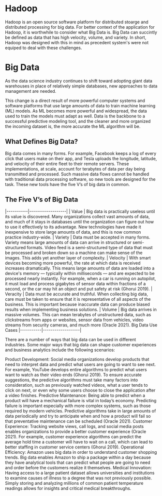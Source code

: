 # Hadoop

Hadoop is an open source software platform for distributed stoarge and distributed processing for big data. For better context of the application for Hadoop, it is worthwhile to consider what Big Data is. Big Data can succintly be defined as data that has high velocity, volume, and variety. In short, Hadoop was designed with this in mind as precedent system's were not equiped to deal with these challenges. 

# Big Data
As the data science industry continues to shift toward adopting giant data warehouses in place of relatively simple databases, new approaches to data management are needed. 

This change is a direct result of more powerful computer systems and software platforms that use large amounts of data to train machine learning (ML) models. As ML becomes more powerful and widespread, the data used to train the models must adapt as well. Data is the backbone to a successful predictive modeling tool, and the cleaner and more organized the incoming dataset is, the more accurate the ML algorithm will be. 

## What Defines Big Data?

Big data comes in many forms. For example, Facebook keeps a log of every click that users make on their app, and Tesla uploads the longitude, latitude, and velocity of their entire fleet to their remote servers. These implementations, at scale, account for terabytes of data per day being transmitted and processed. Such massive data flows cannot be handled with traditional data processing software, so new tools are designed for the task. These new tools have the five V’s of big data in common.

## The Five V’s of Big Data

|-----------|-------------------|
| Value	| Big data is practically useless until its value is discovered. Many organizations collect vast amounts of data, and much of it stays in databases until the organization can figure out how to use it effectively to its advantage. New technologies have made it inexpensive to store large amounts of data, and this is now common practice industry-wide.
| Variety	| Data must be accepted in many forms. Variety means large amounts of data can arrive in structured or semi-structured formats. Video feed is a semi-structured type of data that must be processed and broken down so a machine can make sense of the images. This adds yet another layer of complexity.
| Velocity	| With smart devices becoming more powerful, the rate at which data is received increases dramatically. This means large amounts of data are loaded into a device's memory — typically within milliseconds — and are expected to be processed nearly instantly. For example, when a car is running on autopilot, it must load and process gigabytes of sensor data within fractions of a second, or the car may hit an object and put safety at risk (Ghorui 2019).
| Veracity	| Data must be accurate and truthful. When collecting big data, care must be taken to ensure that it is representative of all aspects of the business. This is important because inaccurate data can produce biased results when implementing business solutions.
| Volume	| Big data arrives in massive volumes. This can mean terabytes of unstructured data, such as clickstreams from apps or websites, sensor data from vehicles, video streams from security cameras, and much more (Oracle 2021).
Big Data Use Cases
|-----------|-------------------|

There are a number of ways that big data can be used in different industries. Some major ways that big data can shape customer experiences and business analytics include the following scenarios:

Product Development: Social media organizations develop products that need to interpret data and predict what users are going to want to see next. For example, YouTube develops entire algorithms to predict what users want to watch as their video ends (Ghorui 2019). To ensure accurate suggestions, the predictive algorithms must take many factors into consideration, such as previously watched videos, what a user tends to click on next, or even why some users choose to close the application after a video finishes.
Predictive Maintenance: Being able to predict when a product will have a mechanical failure is vital in today’s economy. Predicting failure is important especially with more complex systems, such as those required by modern vehicles. Predictive algorithms take in large amounts of data periodically and try to anticipate when and how a product will fail so that preventative maintenance can be scheduled (Oracle 2021).
Customer Experience: Tracking website views, call logs, and social media posts enables organizations to provide a better customer experience (Oracle 2021). For example, customer experience algorithms can predict the average hold time a customer will have to wait on a call, which can lead to better staffing in customer service centers (Ghorui 2019).
Operational Efficiency: Amazon uses big data in order to understand customer shopping trends. Big data enables Amazon to ship a package within a day because they have analytical tools that can predict what people are going to need and order before the customers realize it themselves.
Medical Innovation: Having access to a large patient dataset allows universities and institutions to examine causes of illness to a degree that was not previously possible. Simply storing and analyzing millions of common patient temperature readings allows for insights and critical medical breakthroughs.




